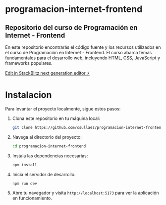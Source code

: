 # programacion-internet-frontend

## Repositorio del curso de Programación en Internet - Frontend

En este repositorio encontrarás el código fuente y los recursos utilizados en el curso de Programación en Internet - Frontend. El curso abarca temas fundamentales para el desarrollo web, incluyendo HTML, CSS, JavaScript y frameworks populares.

[Edit in StackBlitz next generation editor ⚡️](https://stackblitz.com/~/github.com/csullaez/programacion-internet-frontend)

# Instalacion
Para levantar el proyecto localmente, sigue estos pasos:
1. Clona este repositorio en tu máquina local:
   ```bash
   git clone https://github.com/csullaez/programacion-internet-frontend.git

2. Navega al directorio del proyecto:
   ```bash
   cd programacion-internet-frontend

3. Instala las dependencias necesarias:
   ```bash
   npm install

4. Inicia el servidor de desarrollo:
   ```bash
   npm run dev

5. Abre tu navegador y visita `http://localhost:5173` para ver la aplicación en funcionamiento.
